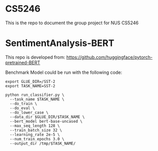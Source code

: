 # CS5246

This is the repo to document the group project for NUS CS5246

# SentimentAnalysis-BERT
This repo is developed from: https://github.com/huggingface/pytorch-pretrained-BERT

Benchmark Model could be run with the following code:
```shell
export GLUE_DIR=/SST-2
export TASK_NAME=SST-2

python run_classifier.py \
  --task_name $TASK_NAME \
  --do_train \
  --do_eval \
  --do_lower_case \
  --data_dir $GLUE_DIR/$TASK_NAME \
  --bert_model bert-base-uncased \
  --max_seq_length 128 \
  --train_batch_size 32 \
  --learning_rate 2e-5 \
  --num_train_epochs 3.0 \
  --output_dir /tmp/$TASK_NAME/
```

